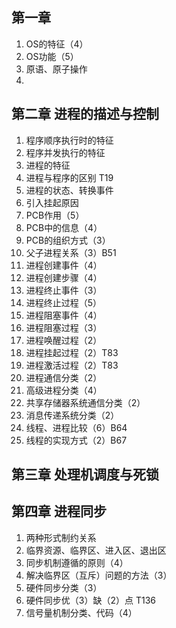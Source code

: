 ## 第一章
1. OS的特征（4）
2. OS功能（5）
3. 原语、原子操作
4. 

## 第二章 进程的描述与控制
1. 程序顺序执行时的特征
2. 程序并发执行的特征
3. 进程的特征
4. 进程与程序的区别 T19
5. 进程的状态、转换事件
6. 引入挂起原因
7. PCB作用（5）
8. PCB中的信息（4）
9. PCB的组织方式（3）
10. 父子进程关系（3）B51
11. 进程创建事件（4）
12. 进程创建步骤（4）
13. 进程终止事件（3）
14. 进程终止过程（5）
15. 进程阻塞事件（4）
16. 进程阻塞过程（3）
17. 进程唤醒过程（2）
18. 进程挂起过程（2）T83
19. 进程激活过程（2）T83
20. 进程通信分类（2）
21. 高级进程分类（4）
22. 共享存储器系统通信分类（2）
23. 消息传递系统分类（2）
24. 线程、进程比较（6）B64
25. 线程的实现方式（2）B67
## 第三章 处理机调度与死锁




## 第四章 进程同步
1. 两种形式制约关系
2. 临界资源、临界区、进入区、退出区
3. 同步机制遵循的原则（4）
4. 解决临界区（互斥）问题的方法（3）
5. 硬件同步分类（3）
6. 硬件同步优（3）缺（2）点 T136
7. 信号量机制分类、代码（4）

